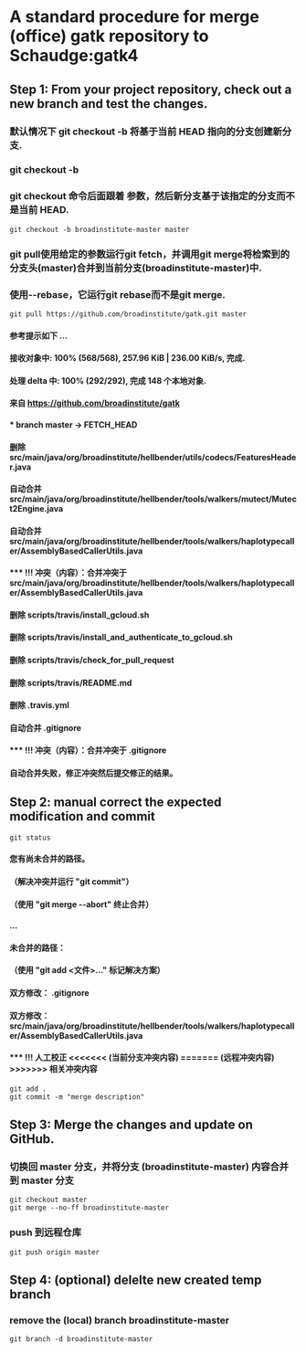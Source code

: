 # A standard procedure for merge (office) gatk repository to Schaudge:gatk4

## Step 1: From your project repository, check out a new branch and test the changes.
### 默认情况下 git checkout -b 将基于当前 HEAD 指向的分支创建新分支. 
### git checkout -b <new-branch> <existing-branch>
### git checkout 命令后面跟着 <existing-branch> 参数，然后新分支基于该指定的分支而不是当前 HEAD.
```
git checkout -b broadinstitute-master master
```
### git pull使用给定的参数运行git fetch，并调用git merge将检索到的分支头(master)合并到当前分支(broadinstitute-master)中. 
### 使用--rebase，它运行git rebase而不是git merge.
```
git pull https://github.com/broadinstitute/gatk.git master
```
#### 参考提示如下 ...
#### 接收对象中: 100% (568/568), 257.96 KiB | 236.00 KiB/s, 完成.
#### 处理 delta 中: 100% (292/292), 完成 148 个本地对象.
#### 来自 https://github.com/broadinstitute/gatk
####  * branch                master     -> FETCH_HEAD
#### 删除 src/main/java/org/broadinstitute/hellbender/utils/codecs/FeaturesHeader.java
#### 自动合并 src/main/java/org/broadinstitute/hellbender/tools/walkers/mutect/Mutect2Engine.java
#### 自动合并 src/main/java/org/broadinstitute/hellbender/tools/walkers/haplotypecaller/AssemblyBasedCallerUtils.java
#### *** !!! 冲突（内容）：合并冲突于 src/main/java/org/broadinstitute/hellbender/tools/walkers/haplotypecaller/AssemblyBasedCallerUtils.java
#### 删除 scripts/travis/install_gcloud.sh
#### 删除 scripts/travis/install_and_authenticate_to_gcloud.sh
#### 删除 scripts/travis/check_for_pull_request
#### 删除 scripts/travis/README.md
#### 删除 .travis.yml
#### 自动合并 .gitignore
#### *** !!! 冲突（内容）：合并冲突于 .gitignore
#### 自动合并失败，修正冲突然后提交修正的结果。


## Step 2: manual correct the expected modification and commit
```
git status
```
#### 您有尚未合并的路径。
####  （解决冲突并运行 "git commit"）
####  （使用 "git merge --abort" 终止合并）
#### ...
#### 未合并的路径：
#### （使用 "git add <文件>..." 标记解决方案）
####	双方修改：   .gitignore
####	双方修改：   src/main/java/org/broadinstitute/hellbender/tools/walkers/haplotypecaller/AssemblyBasedCallerUtils.java
#### *** !!! 人工校正 <<<<<<< (当前分支冲突内容) ======= (远程冲突内容) >>>>>>> 相关冲突内容
```
git add .
git commit -m "merge description"
```

## Step 3: Merge the changes and update on GitHub.
### 切换回 master 分支，并将分支 (broadinstitute-master) 内容合并到 master 分支
```
git checkout master
git merge --no-ff broadinstitute-master
```
### push 到远程仓库
```
git push origin master
```



## Step 4: (optional) delelte new created temp branch
### remove the (local) branch broadinstitute-master
```
git branch -d broadinstitute-master 
```


